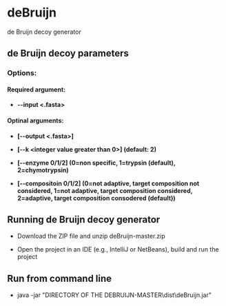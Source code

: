 # deBruijn
de Bruijn decoy generator



de Bruijn decoy parameters
--------------------------
### Options:

#### Required argument:

-  **--input <.fasta>** 

#### Optinal arguments:

-  **[--output <.fasta>]**

-  **[--k <integer value greater than 0>] (default: 2)**

-  **[--enzyme 0/1/2] (0=non specific, 1=trypsin (default), 2=chymotrypsin)**

- **[--compositoin 0/1/2] (0=not adaptive, target composition not considered, 1=not adaptive, target composition considered, 2=adaptive, target composition consodered (default))**


Running de Bruijn decoy generator
---------------------------------

- Download the ZIP file and unzip deBruijn-master.zip

- Open the project in an IDE (e.g., IntelliJ or NetBeans), build and run the project

## Run from command line

- java -jar "DIRECTORY OF THE DEBRUIJN-MASTER\dist\deBruijn.jar"

